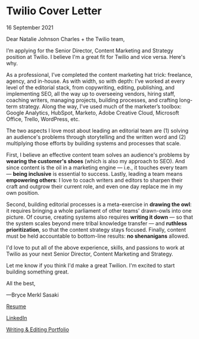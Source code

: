 # Twilio Cover Letter
16 September 2021

Dear Natalie Johnson Charles + the Twilio team,

I’m applying for the Senior Director, Content Marketing and Strategy position at Twilio. I believe I'm a great fit for Twilio and vice versa. Here's why. 

As a professional, I’ve completed the content marketing hat trick: freelance, agency, and in-house. As with width, so with depth: I’ve worked at every level of the editorial stack, from copywriting, editing, publishing, and implementing SEO, all the way up to overseeing vendors, hiring staff, coaching writers, managing projects, building processes, and crafting long-term strategy. Along the way, I’ve used much of the marketer’s toolbox: Google Analytics, HubSpot, Marketo, Adobe Creative Cloud, Microsoft Office, Trello, WordPress, etc.

The two aspects I love most about leading an editorial team are (1) solving an audience's problems through storytelling and the written word and (2) multiplying those efforts by building systems and processes that scale.

First, I believe an effective content team solves an audience's problems by **wearing the customer's shoes** (which is also my approach to SEO). And since content is the oil in a marketing engine — i.e., it touches every team — **being inclusive** is essential to success. Lastly, leading a team means **empowering others**: I love to coach writers and editors to sharpen their craft and outgrow their current role, and even one day replace me in my own position.

Second, building editorial processes is a meta-exercise in **drawing the owl**: it requires bringing a whole parliament of other teams' drawn-owls into one picture. Of course, creating systems also requires **writing it down** — so that the system scales beyond mere tribal knowledge transfer — and **ruthless prioritization**, so that the content strategy stays focused. Finally, content must be held accountable to bottom-line results: **no shenanigans** allowed.

I'd love to put all of the above experience, skills, and passions to work at Twilio as your next Senior Director, Content Marketing and Strategy. 

Let me know if you think I'd make a great Twilion. I'm excited to start building something great.

All the best,

—Bryce Merkl Sasaki

[Resume](https://github.com/bwmerkl/Twilio/blob/main/Resume-Bryce-Merkl-Sasaki.md)

[LinkedIn](https://www.linkedin.com/in/bwmerkl/)

[Writing & Editing Portfolio](https://github.com/bwmerkl/Twilio/blob/main/Writing-Portfolio-Bryce-Merkl-Sasaki.md)
